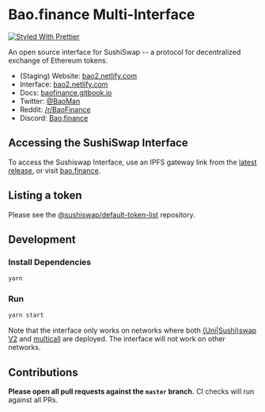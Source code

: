 # Bao.finance Multi-Interface

[![Styled With Prettier](https://img.shields.io/badge/code_style-prettier-ff69b4.svg)](https://prettier.io/)

An open source interface for SushiSwap -- a protocol for decentralized exchange of Ethereum tokens.

- (Staging) Website: [bao2.netlify.com](https://bao2.netlify.com/)
- Interface: [bao2.netlify.com](https://bao2.netlify.com)
- Docs: [baofinance.gitbook.io](https://baofinance.gitbook.io)
- Twitter: [@BaoMan](https://twitter.com/thebaoman)
- Reddit: [/r/BaoFinance](https://www.reddit.com/r/SushiSwap)
- Discord: [Bao.finance](https://discord.gg/NE97etfU)

## Accessing the SushiSwap Interface

To access the Sushiswap Interface, use an IPFS gateway link from the
[latest release](https://github.com/jondwillis/sushiswap-interface/releases/latest),
or visit [bao.finance](https://bao.finance).

## Listing a token

Please see the
[@sushiswap/default-token-list](https://github.com/sushiswap/default-token-list)
repository.

## Development

### Install Dependencies

```bash
yarn
```

### Run

```bash
yarn start
```

Note that the interface only works on networks where both
[(Uni|Sushi)swap V2](https://github.com/sushiswap/sushiswap/tree/master/contracts/uniswapv2) and
[multicall](https://github.com/makerdao/multicall) are deployed.
The interface will not work on other networks.

## Contributions

**Please open all pull requests against the `master` branch.**
CI checks will run against all PRs.
